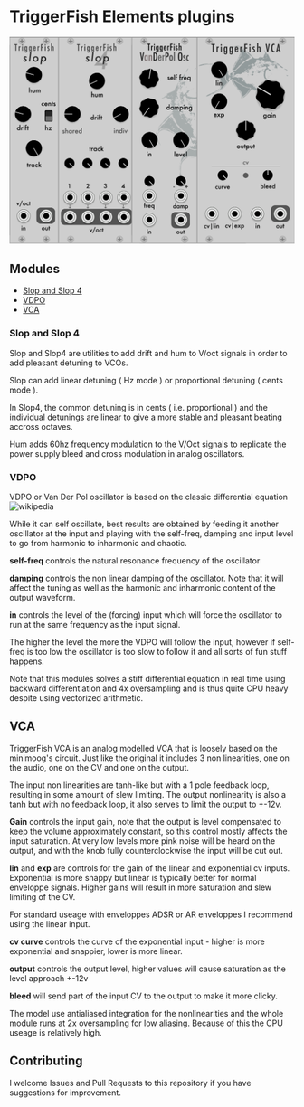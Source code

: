 
# TriggerFish Elements plugins

<img src="doc/modules.png" width="600">

## Modules
- [Slop and Slop 4](slop-and-slop-4)
- [VDPO](vdpo)
- [VCA](vca)


### Slop and Slop 4
Slop and Slop4 are utilities to add drift and hum to V/oct signals in order to add pleasant detuning to VCOs.

Slop can add linear detuning ( Hz mode ) or proportional detuning ( cents mode ).

In Slop4, the common detuning is in cents ( i.e. proportional ) and the individual detunings are linear to give a more stable and pleasant beating accross octaves.

Hum adds 60hz frequency modulation to the V/Oct signals to replicate the power supply bleed and cross modulation in analog oscillators.


### VDPO
VDPO or Van Der Pol oscillator is based on the classic differential equation ![wikipedia](http://en.wikipedia.org/wiki/Van_der_Pol_oscillator)

While it can self oscillate, best results are obtained by feeding it another oscillator at the input and playing with the self-freq, damping and input level to go from harmonic to inharmonic and chaotic.

**self-freq** controls the natural resonance frequency of the oscillator

**damping** controls the non linear damping of the oscillator. Note that it will affect the tuning as well as the harmonic and inharmonic content of the output waveform.

**in** controls the level of the (forcing) input which will force the oscillator to run at the same frequency as the input signal.

The higher the level the more the VDPO will follow the input, however if self-freq is too low the oscillator is too slow to follow it and all sorts of fun stuff happens.

Note that this modules solves a stiff differential equation in real time using backward differentiation and 4x oversampling and is thus quite CPU heavy despite using vectorized arithmetic.

## VCA
TriggerFish VCA is an analog modelled VCA that is loosely based on the minimoog's circuit.
Just like the original it includes 3 non linearities, one on the audio, one on the CV and one on the output.

The input non linearities are tanh-like but with a 1 pole feedback loop, resulting in some amount of slew limiting. The output nonlinearity is also a tanh but with no feedback loop, it also serves to limit the output to +-12v.

**Gain** controls the input gain, note that the output is level compensated to keep the volume approximately constant, so this control mostly affects the input saturation.
At very low levels more pink noise will be heard on the output, and with the knob fully counterclockwise the input will be cut out.

**lin** and **exp** are controls for the gain of the linear and exponential cv inputs. 
Exponential is more snappy but linear is typically better for normal enveloppe signals. Higher gains will result in more saturation and slew limiting of the CV.

For standard useage with enveloppes ADSR or AR enveloppes I recommend using the linear input.

**cv curve** controls the curve of the exponential input - higher is more exponential and snappier, lower is more linear.

**output** controls the output level, higher values will cause saturation as the level approach +-12v

**bleed** will send part of the input CV to the output to make it more clicky.

The model use antialiased integration for the nonlinearities and the whole module runs at 2x oversampling for low aliasing. 
Because of this the CPU useage is relatively high.



## Contributing

I welcome Issues and Pull Requests to this repository if you have suggestions for improvement.

